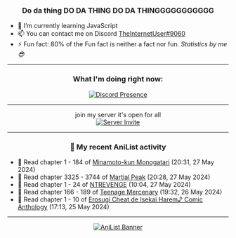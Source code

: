 <div align="center">

### Do da thing DO DA THING DO DA THINGGGGGGGGGGG
</div>

- 🌱 I’m currently learning JavaScript
- 📫 You can contact me on Discord [TheInternetUser#9060](https://discord.com/users/534117072796385300)
- ⚡ Fun fact: 80% of the Fun fact is neither a fact nor fun. _Statistics by me 😎_
<hr>

<div align="center">

### What I'm doing right now:
[![Discord Presence](https://lanyard.cnrad.dev/api/534117072796385300)](https://discord.com/users/534117072796385300)
<hr>

join my server it's open for all <br>
[![Server Invite](https://invidget.switchblade.xyz/bfYgVHxrSs)](https://discord.gg/bfYgVHxrSs)

<hr>
  
### 🌸 My recent AniList activity

</div>

<!-- ANILIST_ACTIVITY:start -->

-   📖 Read chapter 1 - 184 of [Minamoto-kun Monogatari](https://anilist.co/manga/60123) (20:31, 27 May 2024)
-   📖 Read chapter 3325 - 3744 of [Martial Peak](https://anilist.co/manga/104494) (20:28, 27 May 2024)
-   📖 Read chapter 1 - 24 of [NTREVENGE](https://anilist.co/manga/167427) (10:04, 27 May 2024)
-   📖 Read chapter 166 - 189 of [Teenage Mercenary](https://anilist.co/manga/126297) (19:32, 26 May 2024)
-   📖 Read chapter 1 - 10 of [Erosugi Cheat de Isekai Harem♪ Comic Anthology](https://anilist.co/manga/174175) (17:13, 25 May 2024)

<!-- ANILIST_ACTIVITY:end -->
<hr>

<div align="center">

[![AniList Banner](https://img.anili.st/User/929966)](https://anilist.co/user/TheInternetUser)

<!-- ![Profile views](https://gpvc.arturio.dev/TheInternetUse7) Since 2023-01-09 -->
<br>


</div>
